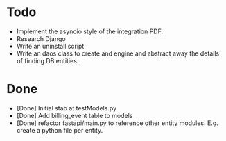 # Todo
  * Implement the asyncio style of the integration PDF.
  * Research Django
  * Write an uninstall script
  * Write an daos class to create and engine and abstract away the details of finding DB entities.

# Done
  * [Done] Initial stab at testModels.py
  * [Done] Add billing_event table to models
  * [Done] refactor fastapi/main.py to reference other entity modules. E.g. create a python file per entity.

